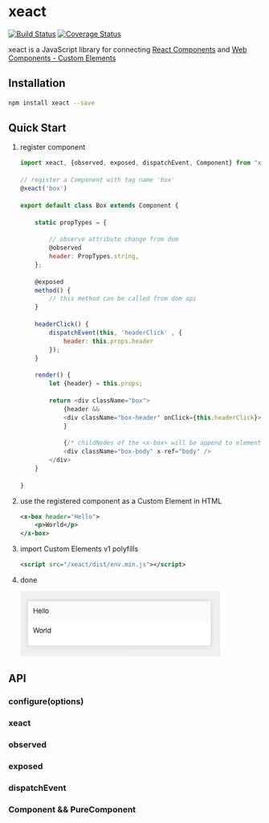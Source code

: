 # xeact

[![Build Status](https://travis-ci.org/pengzhanlee/xeact.svg?branch=master)](https://travis-ci.org/pengzhanlee/xeact)
[![Coverage Status](https://coveralls.io/repos/github/pengzhanlee/xeact/badge.svg?branch=master)](https://coveralls.io/github/pengzhanlee/xeact?branch=master)

xeact is a JavaScript library for connecting [React Components](https://reactjs.org/docs/react-component.html) and [Web Components - Custom Elements](https://w3c.github.io/webcomponents/spec/custom/)

## Installation

```sh
npm install xeact --save
```

## Quick Start

1. register component

    ```js
    import xeact, {observed, exposed, dispatchEvent, Component} from "xeact";

    // register a Component with tag name 'box'
    @xeact('box')

    export default class Box extends Component {

        static propTypes = {

            // observe attribute change from dom
            @observed
            header: PropTypes.string,
        };

        @exposed
        method() {
            // this method can be called from dom api
        }

        headerClick() {
            dispatchEvent(this, 'headerClick' , {
                header: this.props.header
            });
        }

        render() {
            let {header} = this.props;

            return <div className="box">
                {header &&
                <div className="box-header" onClick={this.headerClick}>{header}</div>
                }

                {/* childNodes of the <x-box> will be append to element which has a `body` x-ref attribute. */}
                <div className="box-body" x-ref="body" />
            </div>
        }

    }
    ```

2. use the registered component as a Custom Element in HTML
    ```xml
    <x-box header="Hello">
        <p>World</p>
    </x-box>
    ```

3. import Custom Elements v1 polyfills
    ```xml
    <script src="/xeact/dist/env.min.js"></script>
    ```

4. done

    ![](https://raw.githubusercontent.com/pengzhanlee/xeact/master/docs/image/quickStart.png)


## API

### configure(options)

### xeact

### observed

### exposed

### dispatchEvent

### Component && PureComponent
